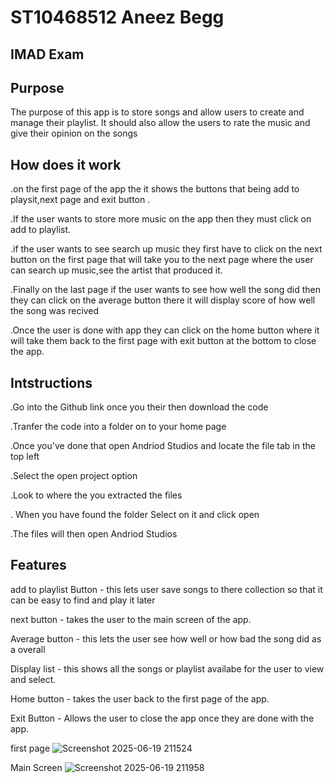 # ST10468512 Aneez Begg
##  IMAD Exam
## Purpose
The purpose of this app is to store songs and allow users to create and manage their playlist. It should also allow the users to rate the music and give their opinion on the songs
## How does it work
.on the first page of the app the it shows the buttons that being add to playsit,next page and exit button .

.If the user wants to store more music on the app then they must click on add to playlist.

.if the user wants to see search up music they first have to click on the next button on the first page that will take you to the next page where the user can search up music,see the artist that produced it. 

.Finally on the last page if the user wants to see how well the song did then they can click on the average button there it will display score of how well the song was recived 

.Once the user is done with app they can click on the home button where it will take them back to the  first page with exit button at the bottom to close the app.
## Intstructions 
.Go into the Github link once you their then download 
 the code  

 .Tranfer the code into a folder on to your home page

 .Once you've done that open Andriod Studios and locate the file tab in the top left

 .Select the open project option

 .Look to where the you extracted the files

 . When you have found the folder Select on it and click open

 .The files will then open Andriod Studios
 ## Features
add to playlist Button - this lets user save songs to there collection so that it can be easy to find and play it later   

next button - takes the user to the main screen of the app.

Average button - this lets the user see how well or how bad the song did as a overall

Display list - this shows all the songs or playlist availabe for the user to view and select.

Home button - takes the user back to the first page of the app.

Exit Button - Allows the user to close the app once they are done with the app.

first page
![Screenshot 2025-06-19 211524](https://github.com/user-attachments/assets/f41cb987-ff69-4e4b-b787-fb2a051b6552)

Main Screen
![Screenshot 2025-06-19 211958](https://github.com/user-attachments/assets/ed778da2-6ccc-4988-a97b-3a82ee558d44)


